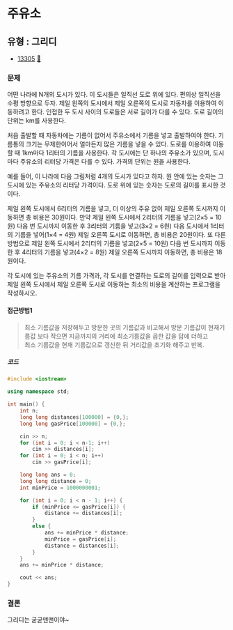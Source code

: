 # 주유소
## 유형 : 그리디 
* [13305](https://www.acmicpc.net/problem/13305) [:page_facing_up:](https://github.com/knemo333/TIL/blob/master/Algorithm/codes/13305.cpp)


### 문제
어떤 나라에 N개의 도시가 있다. 이 도시들은 일직선 도로 위에 있다. 편의상 일직선을 수평 방향으로 두자. 제일 왼쪽의 도시에서 제일 오른쪽의 도시로 자동차를 이용하여 이동하려고 한다. 인접한 두 도시 사이의 도로들은 서로 길이가 다를 수 있다. 도로 길이의 단위는 km를 사용한다.

처음 출발할 때 자동차에는 기름이 없어서 주유소에서 기름을 넣고 출발하여야 한다. 기름통의 크기는 무제한이어서 얼마든지 많은 기름을 넣을 수 있다. 도로를 이용하여 이동할 때 1km마다 1리터의 기름을 사용한다. 각 도시에는 단 하나의 주유소가 있으며, 도시 마다 주유소의 리터당 가격은 다를 수 있다. 가격의 단위는 원을 사용한다.

예를 들어, 이 나라에 다음 그림처럼 4개의 도시가 있다고 하자. 원 안에 있는 숫자는 그 도시에 있는 주유소의 리터당 가격이다. 도로 위에 있는 숫자는 도로의 길이를 표시한 것이다. 



제일 왼쪽 도시에서 6리터의 기름을 넣고, 더 이상의 주유 없이 제일 오른쪽 도시까지 이동하면 총 비용은 30원이다. 만약 제일 왼쪽 도시에서 2리터의 기름을 넣고(2×5 = 10원) 다음 번 도시까지 이동한 후 3리터의 기름을 넣고(3×2 = 6원) 다음 도시에서 1리터의 기름을 넣어(1×4 = 4원) 제일 오른쪽 도시로 이동하면, 총 비용은 20원이다. 또 다른 방법으로 제일 왼쪽 도시에서 2리터의 기름을 넣고(2×5 = 10원) 다음 번 도시까지 이동한 후 4리터의 기름을 넣고(4×2 = 8원) 제일 오른쪽 도시까지 이동하면, 총 비용은 18원이다.

각 도시에 있는 주유소의 기름 가격과, 각 도시를 연결하는 도로의 길이를 입력으로 받아 제일 왼쪽 도시에서 제일 오른쪽 도시로 이동하는 최소의 비용을 계산하는 프로그램을 작성하시오.

#### 접근방법1
> 최소 기름값을 저장해두고 방문한 곳의 기름값과 비교해서 방문 기름값이 현재기름값 보다 작으면 지금까지의 거리에 최소기름값을 곱한 값을 답에 더하고   
> 최소 기름값을 현재 기름값으로 갱신한 뒤 거리값을 초기화 해주고 반복.

##### 코드
```cpp
#include <iostream>

using namespace std;

int main() {
	int n;
	long long distances[100000] = {0,};
	long long gasPrice[100000] = {0,};

	cin >> n;
	for (int i = 0; i < n-1; i++)
		cin >> distances[i];
	for (int i = 0; i < n; i++)
		cin >> gasPrice[i];

	long long ans = 0;
	long long distance = 0;
	int minPrice = 1000000001;

	for (int i = 0; i < n - 1; i++) {
		if (minPrice <= gasPrice[i]) {
			distance += distances[i];
		}
		else {
			ans += minPrice * distance;
			minPrice = gasPrice[i];
			distance = distances[i];
		}
	}
	ans += minPrice * distance;

	cout << ans;
}
```

### 결론
그리디는 굳굳맨맨이야~